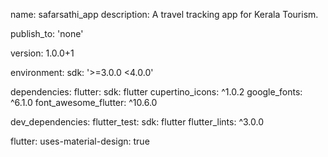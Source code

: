 name: safarsathi_app
description: A travel tracking app for Kerala Tourism.

publish_to: 'none'

version: 1.0.0+1

environment:
sdk: '>=3.0.0 <4.0.0'

dependencies:
flutter:
sdk: flutter
cupertino_icons: ^1.0.2
google_fonts: ^6.1.0
font_awesome_flutter: ^10.6.0

dev_dependencies:
flutter_test:
sdk: flutter
flutter_lints: ^3.0.0

flutter:
uses-material-design: true


